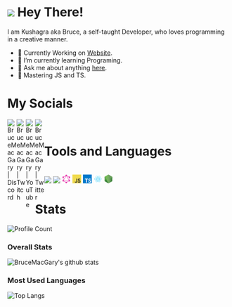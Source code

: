# <img src="https://cdn.discordapp.com/emojis/776716850301763605.gif?v=1" width="40"> Hey There! 

I am Kushagra aka Bruce, a self-taught Developer, who loves programming in a creative manner.

- 🔭 Currently Working on [Website](https://bigbeastishank.github.io).
- 🌱 I’m currently learning Programing.
- 💬 Ask me about anything [here](https://github.com/BIGBEASTISHANK/BIGBEASTISHANK/issues).
- 💪 Mastering JS and TS.
# My Socials

<a href="https://discord.gg/etEquR5">
  <img align="left" alt="BruceMacGary | Discord" width="21px" src="https://www.flaticon.com/svg/static/icons/svg/2111/2111370.svg">
</a>
<a href="https://www.twitch.tv/brucemacgary">
  <img align="left" alt="BruceMacGary | Twitch" width="21px" src="https://www.flaticon.com/svg/static/icons/svg/2111/2111668.svg">
</a>
<a href="https://www.youtube.com/channel/UCNk3CjtDIOAhkcMpeXG9hPw">
  <img align="left" alt="BruceMacGary | YouTube" width="21px" src="https://www.flaticon.com/svg/static/icons/svg/1384/1384060.svg">
</a>

<a href="https://twitter.com/BruceMacGary1">
  <img align="left" alt="BruceMacGary | Twitter" width="21px" src="https://raw.githubusercontent.com/BruceMacGary/BruceMacGary/main/assets/twitter.svg">
</a>
<br />

# Tools and Languages
<br />
<code><img height="20" src="https://cdn.discordapp.com/attachments/765049600817233931/781425295622012968/visual-studio-code.png"></code>
<code><img height="20" src="https://cdn.discordapp.com/attachments/765049600817233931/781426103742234634/html.png"></code>
<code><img height="20" src="https://raw.githubusercontent.com/github/explore/5c058a388828bb5fde0bcafd4bc867b5bb3f26f3/topics/graphql/graphql.png"></code>
<code><img height="20" src="https://raw.githubusercontent.com/github/explore/80688e429a7d4ef2fca1e82350fe8e3517d3494d/topics/javascript/javascript.png"></code>
<code><img height="20" src="https://raw.githubusercontent.com/github/explore/80688e429a7d4ef2fca1e82350fe8e3517d3494d/topics/typescript/typescript.png"></code>
<code><img height="20" src="https://raw.githubusercontent.com/github/explore/80688e429a7d4ef2fca1e82350fe8e3517d3494d/topics/react/react.png"></code>
<code><img height="20" src="https://raw.githubusercontent.com/github/explore/80688e429a7d4ef2fca1e82350fe8e3517d3494d/topics/nodejs/nodejs.png"></code> <br />

# Stats

![Profile Count](https://komarev.com/ghpvc/?username=BruceMacGary&color=00ffff&style=flat-square)
  
### Overall Stats
![BruceMacGary's github stats](https://github-readme-stats.vercel.app/api?username=BruceMacGary&count_private=true&theme=great-gatsby)
  
### Most Used Languages
![Top Langs](https://github-readme-stats.vercel.app/api/top-langs/?username=brucemacgary&theme=great-gatsby)

